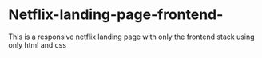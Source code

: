 # Netflix-landing-page-frontend-
This is a responsive netflix landing page with only the frontend stack using only html and css
